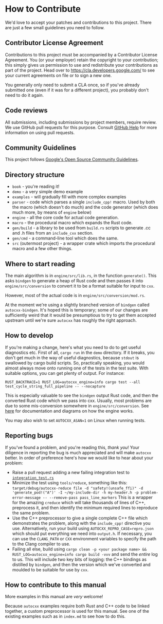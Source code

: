 # How to Contribute

We'd love to accept your patches and contributions to this project. There are
just a few small guidelines you need to follow.

## Contributor License Agreement

Contributions to this project must be accompanied by a Contributor License
Agreement. You (or your employer) retain the copyright to your contribution;
this simply gives us permission to use and redistribute your contributions as
part of the project. Head over to <https://cla.developers.google.com/> to see
your current agreements on file or to sign a new one.

You generally only need to submit a CLA once, so if you've already submitted one
(even if it was for a different project), you probably don't need to do it
again.

## Code reviews

All submissions, including submissions by project members, require review. We
use GitHub pull requests for this purpose. Consult
[GitHub Help](https://help.github.com/articles/about-pull-requests/) for more
information on using pull requests.

## Community Guidelines

This project follows [Google's Open Source Community
Guidelines](https://opensource.google/conduct/).

## Directory structure

* `book` - you're reading it!
* `demo` - a very simple demo example
* `examples` - will gradually fill with more complex examples
* `parser` - code which parses a single `include_cpp!` macro. Used by both the macro
  (which doesn't do much) and the code generator (which does much more, by means of
  `engine` below)
* `engine` - all the core code for actual code generation.
* `macro` - the procedural macro which expands the Rust code.
* `gen/build` - a library to be used from `build.rs` scripts to generate .cc and .h
  files from an `include_cxx` section.
* `gen/cmd` - a command-line tool which does the same.
* `src` (outermost project) - a wrapper crate which imports the procedural macro and
  a few other things.

## Where to start reading

The main algorithm is in `engine/src/lib.rs`, in the function `generate()`. This asks
`bindgen` to generate a heap of Rust code and then passes it into
`engine/src/conversion` to convert it to be a format suitable for input
to `cxx`.

However, most of the actual code is in `engine/src/conversion/mod.rs`.

At the moment we're using a slightly branched version of `bindgen` called `autocxx-bindgen`.
It's hoped this is temporary; some of our changes are sufficiently weird that it would be
presumptious to try to get them accepted upstream until we're sure `autocxx` has roughly the right approach.

## How to develop

If you're making a change, here's what you need to do to get useful diagnostics etc.
First of all, `cargo run` in the `demo` directory. If it breaks, you don't get much
in the way of useful diagnostics, because `stdout` is swallowed by cargo build scripts.
So, practically speaking, you would almost always move onto running one of the tests
in the test suite. With suitable options, you can get plenty of output. For instance:

```ignore
RUST_BACKTRACE=1 RUST_LOG=autocxx_engine=info cargo test --all test_cycle_string_full_pipeline -- --nocapture
```

This is especially valuable to see the `bindgen` output Rust code, and then the converted Rust code which we pass into cxx. Usually, most problems are due to some mis-conversion somewhere
in `engine/src/conversion`. See [here](https://docs.rs/autocxx-engine/latest/autocxx_engine/struct.IncludeCppEngine.html) for documentation and diagrams on how the engine works.

You may also wish to set `AUTOCXX_ASAN=1` on Linux when running tests.

## Reporting bugs

If you've found a problem, and you're reading this, *thank you*! Your diligence
in reporting the bug is much appreciated and will make `autocxx` better. In
order of preference here's how we would like to hear about your problem:

* Raise a pull request adding a new failing integration test to
  [`integration_test.rs`](https://github.com/google/autocxx/blob/main/integration-tests/tests/integration_test.rs)
* Minimize the test using `tools/reduce`, something like this:
  `target/debug/autocxx-reduce file -d "safety!(unsafe_ffi)" -d
  'generate_pod!("A")' -I ~/my-include-dir -h my-header.h -p
  problem-error-message -- --remove-pass pass_line_markers`
  This is a wrapper for the amazing `creduce` which will take thousands of lines
  of C++, preprocess it, and then identify the minimum required lines to
  reproduce the same problem.
* Use the C++ preprocessor to give a single complete C++ file which demonstrates
  the problem, along with the `include_cpp!` directive you use.
  Alternatively, run your build using `AUTOCXX_REPRO_CASE=repro.json` which should
  put everything we need into `output.h`. If necessary, you can use the `CLANG_PATH`
  or `CXX` environment variables to specify the path to the Clang compiler to use.
* Failing all else, build using
  `cargo clean -p <your package name> && RUST_LOG=autocxx_engine=info cargo build -vvv`
  and send the _entire_ log to us. This will include two key bits of logging:
  the C++ bindings as distilled by `bindgen`, and then the version which
  we've converted and moulded to be suitable for use by `cxx`.

## How to contribute to this manual

More examples in this manual are _very_ welcome!

Because `autocxx` examples require both Rust and C++ code to be linked together,
a custom preprocessor is used for this manual. See one of the existing examples
such as in `index.md` to see how to do this.
